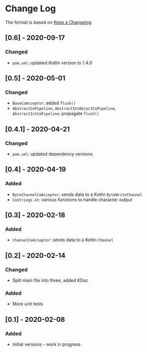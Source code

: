 # Change Log

The format is based on [Keep a Changelog](http://keepachangelog.com/).

## [0.6] - 2020-09-17
### Changed
- `pom.xml`: updated Kotlin version to 1.4.0

## [0.5] - 2020-05-01
### Changed
- `BaseCoAcceptor`: added `flush()`
- `AbstractCoPipeline`, `AbstractIntObjectCoPipeline`, `AbstractIntCoPipeline`: propagate `flush()`

## [0.4.1] - 2020-04-21
### Changed
- `pom.xml`: updated dependency versions

## [0.4] - 2020-04-19
### Added
- `ByteChannelCoAcceptor`: sends data to a Kotlin `ByteWriteChannel`
- `CoStrings.kt`: various functions to handle character output

## [0.3] - 2020-02-18
### Added
- `ChannelCoAcceptor`: sends data to a Kotlin `Channel`

## [0.2] - 2020-02-14
### Changed
- Split main file into three, added KDoc
### Added
- More unit tests

## [0.1] - 2020-02-08
### Added
- Initial versions - work in progress
